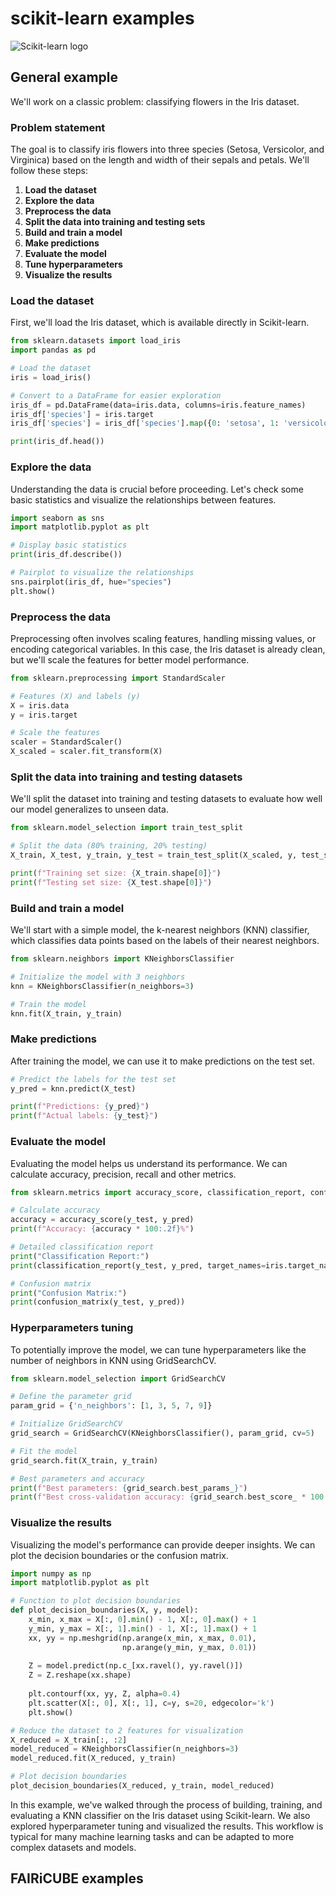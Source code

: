 # scikit-learn examples

![Scikit-learn logo](../images/scikit_logo.png)

## General example

We'll work on a classic problem: classifying flowers in the Iris dataset.

### Problem statement

The goal is to classify iris flowers into three species (Setosa, Versicolor, and Virginica) based on the length and width of their sepals and petals. We'll follow these steps:

1. **Load the dataset**
2. **Explore the data**
3. **Preprocess the data**
4. **Split the data into training and testing sets**
5. **Build and train a model**
6. **Make predictions**
7. **Evaluate the model**
8. **Tune hyperparameters**
9. **Visualize the results**

### Load the dataset

First, we'll load the Iris dataset, which is available directly in Scikit-learn.

```python
from sklearn.datasets import load_iris
import pandas as pd

# Load the dataset
iris = load_iris()

# Convert to a DataFrame for easier exploration
iris_df = pd.DataFrame(data=iris.data, columns=iris.feature_names)
iris_df['species'] = iris.target
iris_df['species'] = iris_df['species'].map({0: 'setosa', 1: 'versicolor', 2: 'virginica'})

print(iris_df.head())
```

### Explore the data

Understanding the data is crucial before proceeding. Let's check some basic statistics and visualize the relationships between features.

```python
import seaborn as sns
import matplotlib.pyplot as plt

# Display basic statistics
print(iris_df.describe())

# Pairplot to visualize the relationships
sns.pairplot(iris_df, hue="species")
plt.show()
```

### Preprocess the data

Preprocessing often involves scaling features, handling missing values, or encoding categorical variables. In this case, the Iris dataset is already clean, but we'll scale the features for better model performance.

```python
from sklearn.preprocessing import StandardScaler

# Features (X) and labels (y)
X = iris.data
y = iris.target

# Scale the features
scaler = StandardScaler()
X_scaled = scaler.fit_transform(X)
```

### Split the data into training and testing datasets

We'll split the dataset into training and testing datasets to evaluate how well our model generalizes to unseen data.

```python
from sklearn.model_selection import train_test_split

# Split the data (80% training, 20% testing)
X_train, X_test, y_train, y_test = train_test_split(X_scaled, y, test_size=0.2, random_state=42)

print(f"Training set size: {X_train.shape[0]}")
print(f"Testing set size: {X_test.shape[0]}")
```

### Build and train a model

We'll start with a simple model, the k-nearest neighbors (KNN) classifier, which classifies data points based on the labels of their nearest neighbors.

```python
from sklearn.neighbors import KNeighborsClassifier

# Initialize the model with 3 neighbors
knn = KNeighborsClassifier(n_neighbors=3)

# Train the model
knn.fit(X_train, y_train)
```

### Make predictions

After training the model, we can use it to make predictions on the test set.

```python
# Predict the labels for the test set
y_pred = knn.predict(X_test)

print(f"Predictions: {y_pred}")
print(f"Actual labels: {y_test}")
```

### Evaluate the model

Evaluating the model helps us understand its performance. We can calculate accuracy, precision, recall and other metrics.

```python
from sklearn.metrics import accuracy_score, classification_report, confusion_matrix

# Calculate accuracy
accuracy = accuracy_score(y_test, y_pred)
print(f"Accuracy: {accuracy * 100:.2f}%")

# Detailed classification report
print("Classification Report:")
print(classification_report(y_test, y_pred, target_names=iris.target_names))

# Confusion matrix
print("Confusion Matrix:")
print(confusion_matrix(y_test, y_pred))
```

### Hyperparameters tuning

To potentially improve the model, we can tune hyperparameters like the number of neighbors in KNN using GridSearchCV.

```python
from sklearn.model_selection import GridSearchCV

# Define the parameter grid
param_grid = {'n_neighbors': [1, 3, 5, 7, 9]}

# Initialize GridSearchCV
grid_search = GridSearchCV(KNeighborsClassifier(), param_grid, cv=5)

# Fit the model
grid_search.fit(X_train, y_train)

# Best parameters and accuracy
print(f"Best parameters: {grid_search.best_params_}")
print(f"Best cross-validation accuracy: {grid_search.best_score_ * 100:.2f}%")
```

### Visualize the results

Visualizing the model's performance can provide deeper insights. We can plot the decision boundaries or the confusion matrix.

```python
import numpy as np
import matplotlib.pyplot as plt

# Function to plot decision boundaries
def plot_decision_boundaries(X, y, model):
    x_min, x_max = X[:, 0].min() - 1, X[:, 0].max() + 1
    y_min, y_max = X[:, 1].min() - 1, X[:, 1].max() + 1
    xx, yy = np.meshgrid(np.arange(x_min, x_max, 0.01),
                         np.arange(y_min, y_max, 0.01))
    
    Z = model.predict(np.c_[xx.ravel(), yy.ravel()])
    Z = Z.reshape(xx.shape)
    
    plt.contourf(xx, yy, Z, alpha=0.4)
    plt.scatter(X[:, 0], X[:, 1], c=y, s=20, edgecolor='k')
    plt.show()

# Reduce the dataset to 2 features for visualization
X_reduced = X_train[:, :2]
model_reduced = KNeighborsClassifier(n_neighbors=3)
model_reduced.fit(X_reduced, y_train)

# Plot decision boundaries
plot_decision_boundaries(X_reduced, y_train, model_reduced)
```

In this example, we've walked through the process of building, training, and evaluating a KNN classifier on the Iris dataset using Scikit-learn. We also explored hyperparameter tuning and visualized the results. This workflow is typical for many machine learning tasks and can be adapted to more complex datasets and models.


## FAIRiCUBE examples